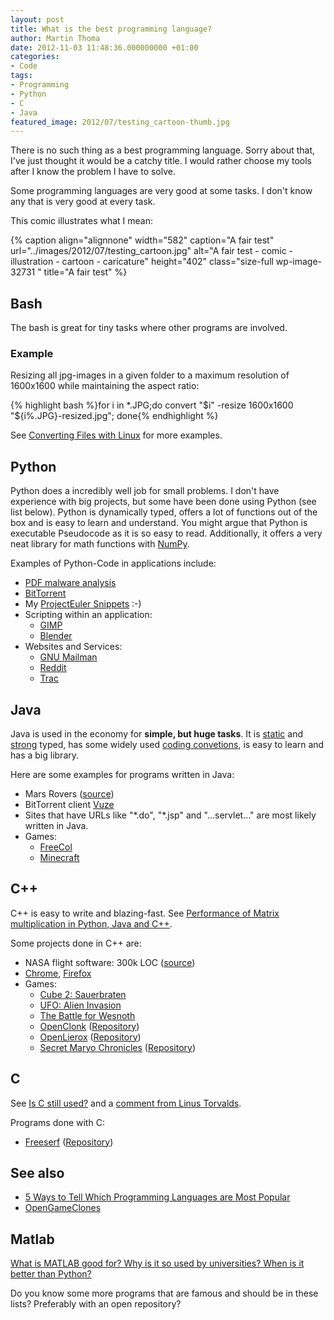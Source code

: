 ```yaml
---
layout: post
title: What is the best programming language?
author: Martin Thoma
date: 2012-11-03 11:48:36.000000000 +01:00
categories:
- Code
tags:
- Programming
- Python
- C
- Java
featured_image: 2012/07/testing_cartoon-thumb.jpg
---
```

There is no such thing as a best programming language. Sorry about that, I've just thought it would be a catchy title. I would rather choose my tools after I know the problem I have to solve.

Some programming languages are very good at some tasks. I don't know any that is very good at every task.

This comic illustrates what I mean:

{% caption align="alignnone" width="582" caption="A fair test" url="../images/2012/07/testing_cartoon.jpg" alt="A fair test - comic - illustration - cartoon - caricature"  height="402" class="size-full wp-image-32731 " title="A fair test" %}
<h2>Bash</h2>
The bash is great for tiny tasks where other programs are involved.
<h3>Example</h3>
Resizing all jpg-images in a given folder to a maximum resolution of 1600x1600 while maintaining the aspect ratio:

{% highlight bash %}for i in *.JPG;do convert "$i" -resize 1600x1600 "${i%.JPG}-resized.jpg"; done{% endhighlight %}

See <a href="../converting-files-with-linux/">Converting Files with Linux</a> for more examples.
<h2>Python</h2>
Python does a incredibly well job for small problems. I don't have experience with big projects, but some have been done using Python (see list below).
Python is dynamically typed, offers a lot of functions out of the box and is easy to learn and understand. You might argue that Python is executable Pseudocode as it is so easy to read. Additionally, it offers a very neat library for math functions with <a href="http://docs.scipy.org/doc/">NumPy</a>.

Examples of Python-Code in applications include:
<ul>
	<li><a href="http://security.stackexchange.com/a/2897">PDF malware analysis</a></li>
	<li><a href="http://en.wikipedia.org/wiki/BitTorrent_(software)">BitTorrent</a></li>
	<li>My <a href="../python-one-liners-for-project-euler/">ProjectEuler Snippets</a> :-)</li>
	<li>Scripting within an application:
<ul>
	<li><a href="http://en.wikipedia.org/wiki/GIMP">GIMP</a></li>
	<li><a href="http://en.wikipedia.org/wiki/Blender_(software)">Blender</a></li>
</ul>
</li>
	<li>Websites and Services:
<ul>
	<li><a href="http://en.wikipedia.org/wiki/GNU_Mailman">GNU Mailman</a></li>
	<li><a href="http://en.wikipedia.org/wiki/Reddit">Reddit</a></li>
	<li><a href="http://en.wikipedia.org/wiki/Trac">Trac</a></li>
</ul>
</li>
</ul>
<h2>Java</h2>
Java is used in the economy for <strong>simple, but huge tasks</strong>. It is <a href="http://en.wikipedia.org/wiki/Type_system#Static_typing">static</a> and <a href="http://en.wikipedia.org/wiki/Type_system#Strong_and_weak_typing">strong</a> typed, has some widely used <a href="http://www.oracle.com/technetwork/java/codeconv-138413.html">coding convetions</a>, is easy to learn and has a big library.

Here are some examples for programs written in Java:
<ul>
	<li>Mars Rovers (<a href="http://java.sys-con.com/node/39220">source</a>)</li>
	<li>BitTorrent client <a href="http://en.wikipedia.org/wiki/Vuze">Vuze</a></li>
	<li>Sites that have URLs like "*.do", "*.jsp" and "...servlet..." are most likely written in Java.</li>
	<li>Games:
<ul>
	<li><a href="http://en.wikipedia.org/wiki/FreeCol">FreeCol</a></li>
	<li><a href="http://en.wikipedia.org/wiki/Minecraft">Minecraft</a></li>
</ul>
</li>
</ul>
<h2>C++</h2>
C++ is easy to write and blazing-fast. See <a href="../matrix-multiplication-python-java-cpp/">Performance of Matrix multiplication in Python, Java and C++</a>.

Some projects done in C++ are:
<ul>
	<li>NASA flight software: 300k LOC (<a href="http://trs-new.jpl.nasa.gov/dspace/bitstream/2014/37499/1/05-0539.pdf">source</a>)</li>
	<li><a href="http://en.wikipedia.org/wiki/Google_Chrome">Chrome</a>, <a href="http://en.wikipedia.org/wiki/Firefox">Firefox</a></li>
	<li>Games:
<ul>
	<li><a href="http://en.wikipedia.org/wiki/Cube_2:_Sauerbraten">Cube 2: Sauerbraten</a></li>
	<li><a href="http://en.wikipedia.org/wiki/UFO:_Alien_Invasion">UFO: Alien Invasion</a></li>
	<li><a href="http://en.wikipedia.org/wiki/The_Battle_for_Wesnoth">The Battle for Wesnoth</a></li>
	<li><a href="http://www.openclonk.org/">OpenClonk</a> (<a href="http://hg.openclonk.org/openclonk/">Repository</a>)</li>
	<li><a href="http://www.openlierox.net/">OpenLierox</a> (<a href="https://github.com/albertz/openlierox">Repository</a>)</li>
	<li><a href="http://secretmaryo.org/">Secret Maryo Chronicles</a> (<a href="https://github.com/FluXy/SMC">Repository</a>)</li>
</ul>
</li>
</ul>
<h2>C</h2>
See <a href="http://programmers.stackexchange.com/questions/103897/is-the-c-programming-language-still-used">Is C still used?</a> and a <a href="http://thread.gmane.org/gmane.comp.version-control.git/57643/focus=57918">comment from Linus Torvalds</a>.

Programs done with C:
<ul>
	<li><a href="http://jonls.dk/freeserf/">Freeserf</a> (<a href="https://github.com/jonls/freeserf">Repository</a>)</li>
</ul>
<h2>See also</h2>
<ul>
	<li><a href="http://readwrite.com/2012/06/05/5-ways-to-tell-which-programming-lanugages-are-most-popular">5 Ways to Tell Which Programming Languages are Most Popular</a></li>
	<li><a href="http://osgameclones.com/">OpenGameClones</a></li>
</ul>

<h2>Matlab</h2>
<a href="http://stackoverflow.com/q/179904/562769">What is MATLAB good for? Why is it so used by universities? When is it better than Python?</a>


Do you know some more programs that are famous and should be in these lists? Preferably with an open repository?
